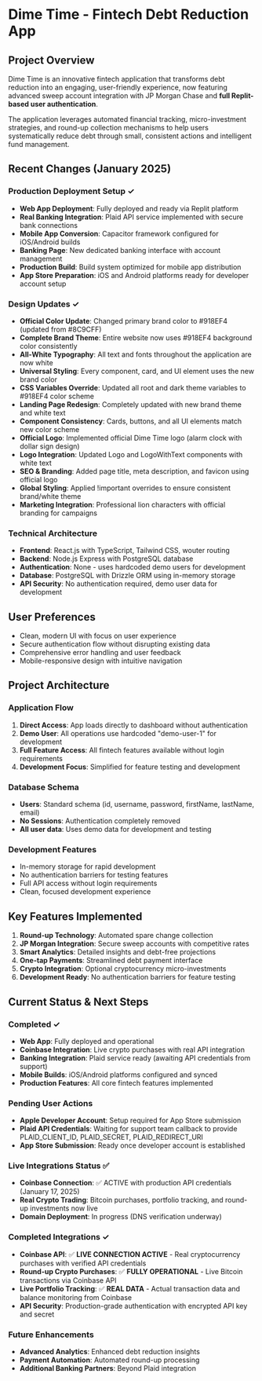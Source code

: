 # Dime Time - Fintech Debt Reduction App

## Project Overview
Dime Time is an innovative fintech application that transforms debt reduction into an engaging, user-friendly experience, now featuring advanced sweep account integration with JP Morgan Chase and **full Replit-based user authentication**.

The application leverages automated financial tracking, micro-investment strategies, and round-up collection mechanisms to help users systematically reduce debt through small, consistent actions and intelligent fund management.

## Recent Changes (January 2025)

### Production Deployment Setup ✓
- **Web App Deployment**: Fully deployed and ready via Replit platform
- **Real Banking Integration**: Plaid API service implemented with secure bank connections
- **Mobile App Conversion**: Capacitor framework configured for iOS/Android builds
- **Banking Page**: New dedicated banking interface with account management
- **Production Build**: Build system optimized for mobile app distribution
- **App Store Preparation**: iOS and Android platforms ready for developer account setup

### Design Updates ✓
- **Official Color Update**: Changed primary brand color to #918EF4 (updated from #8C9CFF)
- **Complete Brand Theme**: Entire website now uses #918EF4 background color consistently
- **All-White Typography**: All text and fonts throughout the application are now white
- **Universal Styling**: Every component, card, and UI element uses the new brand color
- **CSS Variables Override**: Updated all root and dark theme variables to #918EF4 color scheme
- **Landing Page Redesign**: Completely updated with new brand theme and white text
- **Component Consistency**: Cards, buttons, and all UI elements match new color scheme
- **Official Logo**: Implemented official Dime Time logo (alarm clock with dollar sign design)
- **Logo Integration**: Updated Logo and LogoWithText components with white text
- **SEO & Branding**: Added page title, meta description, and favicon using official logo
- **Global Styling**: Applied !important overrides to ensure consistent brand/white theme
- **Marketing Integration**: Professional lion characters with official branding for campaigns

### Technical Architecture
- **Frontend**: React.js with TypeScript, Tailwind CSS, wouter routing
- **Backend**: Node.js Express with PostgreSQL database
- **Authentication**: None - uses hardcoded demo users for development
- **Database**: PostgreSQL with Drizzle ORM using in-memory storage
- **API Security**: No authentication required, demo user data for development

## User Preferences
- Clean, modern UI with focus on user experience
- Secure authentication flow without disrupting existing data
- Comprehensive error handling and user feedback
- Mobile-responsive design with intuitive navigation

## Project Architecture

### Application Flow
1. **Direct Access**: App loads directly to dashboard without authentication
2. **Demo User**: All operations use hardcoded "demo-user-1" for development
3. **Full Feature Access**: All fintech features available without login requirements
4. **Development Focus**: Simplified for feature testing and development

### Database Schema
- **Users**: Standard schema (id, username, password, firstName, lastName, email)
- **No Sessions**: Authentication completely removed
- **All user data**: Uses demo data for development and testing

### Development Features
- In-memory storage for rapid development
- No authentication barriers for testing features
- Full API access without login requirements
- Clean, focused development experience

## Key Features Implemented
1. **Round-up Technology**: Automated spare change collection
2. **JP Morgan Integration**: Secure sweep accounts with competitive rates
3. **Smart Analytics**: Detailed insights and debt-free projections
4. **One-tap Payments**: Streamlined debt payment interface
5. **Crypto Integration**: Optional cryptocurrency micro-investments
6. **Development Ready**: No authentication barriers for feature testing

## Current Status & Next Steps

### Completed ✓
- **Web App**: Fully deployed and operational
- **Coinbase Integration**: Live crypto purchases with real API integration
- **Banking Integration**: Plaid service ready (awaiting API credentials from support)
- **Mobile Builds**: iOS/Android platforms configured and synced
- **Production Features**: All core fintech features implemented

### Pending User Actions
- **Apple Developer Account**: Setup required for App Store submission  
- **Plaid API Credentials**: Waiting for support team callback to provide PLAID_CLIENT_ID, PLAID_SECRET, PLAID_REDIRECT_URI
- **App Store Submission**: Ready once developer account is established

### Live Integrations Status ✅
- **Coinbase Connection**: ✅ ACTIVE with production API credentials (January 17, 2025)
- **Real Crypto Trading**: Bitcoin purchases, portfolio tracking, and round-up investments now live
- **Domain Deployment**: In progress (DNS verification underway)

### Completed Integrations ✓
- **Coinbase API**: ✅ **LIVE CONNECTION ACTIVE** - Real cryptocurrency purchases with verified API credentials
- **Round-up Crypto Purchases**: ✅ **FULLY OPERATIONAL** - Live Bitcoin transactions via Coinbase API
- **Live Portfolio Tracking**: ✅ **REAL DATA** - Actual transaction data and balance monitoring from Coinbase
- **API Security**: Production-grade authentication with encrypted API key and secret

### Future Enhancements
- **Advanced Analytics**: Enhanced debt reduction insights
- **Payment Automation**: Automated round-up processing
- **Additional Banking Partners**: Beyond Plaid integration